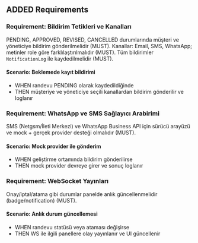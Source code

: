 ## ADDED Requirements

### Requirement: Bildirim Tetikleri ve Kanalları

PENDING, APPROVED, REVISED, CANCELLED durumlarında müşteri ve yöneticiye bildirim gönderilmelidir (MUST). Kanallar: Email, SMS, WhatsApp; metinler role göre farklılaştırılmalıdır (MUST). Tüm bildirimler `NotificationLog` ile kaydedilmelidir (MUST).

#### Scenario: Beklemede kayıt bildirimi

- WHEN randevu PENDING olarak kaydedildiğinde
- THEN müşteriye ve yöneticiye seçili kanallardan bildirim gönderilir ve loglanır

### Requirement: WhatsApp ve SMS Sağlayıcı Arabirimi

SMS (Netgsm/İleti Merkezi) ve WhatsApp Business API için sürücü arayüzü ve mock + gerçek provider desteği olmalıdır (MUST).

#### Scenario: Mock provider ile gönderim

- WHEN geliştirme ortamında bildirim gönderilirse
- THEN mock provider devreye girer ve sonuç loglanır

### Requirement: WebSocket Yayınları

Onay/iptal/atama gibi durumlar panelde anlık güncellenmelidir (badge/notification) (MUST).

#### Scenario: Anlık durum güncellemesi

- WHEN randevu statüsü veya ataması değişirse
- THEN WS ile ilgili panellere olay yayınlanır ve UI güncellenir
